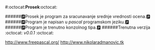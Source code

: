 #:octocat:**Prosek**:octocat:

######:parking:Prosek je program za  sracunavanje srednje vrednosti ocena.:parking:
######:parking:Program je napisan u *pascal* programskom jeziku.:parking:
######:parking:Program je trenutno konzolnog tipa.:parking:
######Trenutna verzija :octocat: _v0.0.1_ :octocat: 

http://www.freepascal.org/ 
http://www.nikolaradmanovic.tk
